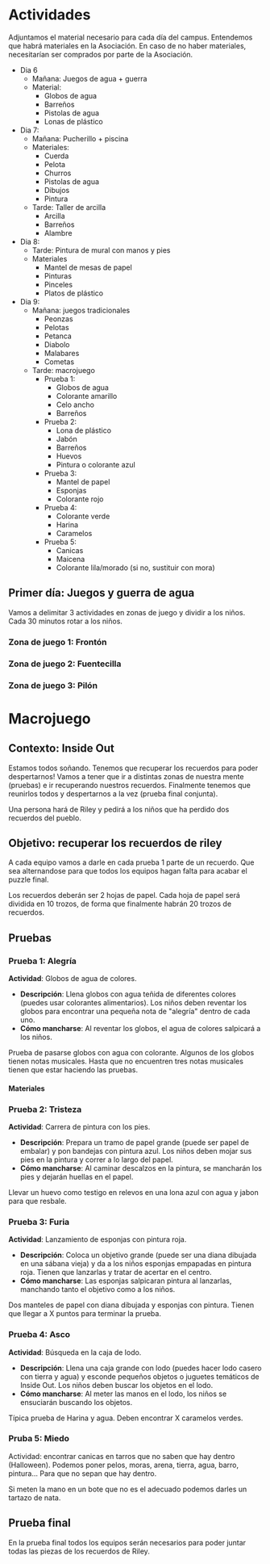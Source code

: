 # Actividades

Adjuntamos el material necesario para cada día del campus. Entendemos que habrá materiales en la Asociación. En caso de no haber materiales, necesitarían ser comprados por parte de la Asociación.

- Dia 6
	- Mañana: Juegos de agua + guerra
	- Material:
		- Globos de agua
		- Barreños
		- Pistolas de agua
		- Lonas de plástico
- Dia 7: 
	- Mañana: Pucherillo + piscina
	- Materiales:
		- Cuerda
		- Pelota
		- Churros
		- Pistolas de agua
		- Dibujos
		- Pintura
	- Tarde: Taller de arcilla
		- Arcilla
		- Barreños
		- Alambre
- Dia 8:
	- Tarde: Pintura de mural con manos y pies
	- Materiales
		- Mantel de mesas de papel
		- Pinturas
		- Pinceles
		- Platos de plástico
- Dia 9: 
	- Mañana: juegos tradicionales
		- Peonzas
		- Pelotas 
		- Petanca
		- Diabolo
		- Malabares
		- Cometas
	- Tarde: macrojuego
		- Prueba 1:
			- Globos de agua
			- Colorante amarillo
			- Celo ancho
			- Barreños
		- Prueba 2:
			- Lona de plástico
			- Jabón
			- Barreños
			- Huevos
			- Pintura o colorante azul
		- Prueba 3:
			- Mantel de papel
			- Esponjas
			- Colorante rojo
		- Prueba 4:
			- Colorante verde
			- Harina
			- Caramelos
		- Prueba 5:
			- Canicas
			- Maicena
			- Colorante lila/morado (si no, sustituir con mora)

## Primer día: Juegos y guerra de agua

Vamos a delimitar 3 actividades en zonas de juego y dividir a los niños. Cada 30 minutos rotar a los niños.

### Zona de juego 1: Frontón

### Zona de juego 2: Fuentecilla

### Zona de juego 3: Pilón

# Macrojuego

## Contexto: Inside Out

Estamos todos soñando. Tenemos que recuperar los recuerdos para poder despertarnos! Vamos a tener que ir a distintas zonas de nuestra mente (pruebas) e ir recuperando nuestros recuerdos. Finalmente tenemos que reunirlos todos y despertarnos a la vez (prueba final conjunta).

Una persona hará de Riley y pedirá a los niños que ha perdido dos recuerdos del pueblo.

## Objetivo: recuperar los recuerdos de riley

A cada equipo vamos a darle en cada prueba 1 parte de un recuerdo. Que sea alternandose para que todos los equipos hagan falta para acabar el puzzle final.

Los recuerdos deberán ser 2 hojas de papel. Cada hoja de papel será dividida en 10 trozos, de forma que finalmente habrán 20 trozos de recuerdos.

## Pruebas

### Prueba 1: Alegría

**Actividad**: Globos de agua de colores.

- **Descripción**: Llena globos con agua teñida de diferentes colores (puedes usar colorantes alimentarios). Los niños deben reventar los globos para encontrar una pequeña nota de "alegría" dentro de cada uno.
- **Cómo mancharse**: Al reventar los globos, el agua de colores salpicará a los niños.

Prueba de pasarse globos con agua con colorante. Algunos de los globos tienen notas musicales. Hasta que no encuentren tres notas musicales tienen que estar haciendo las pruebas. 
#### Materiales

### Prueba 2: Tristeza

**Actividad**: Carrera de pintura con los pies.

- **Descripción**: Prepara un tramo de papel grande (puede ser papel de embalar) y pon bandejas con pintura azul. Los niños deben mojar sus pies en la pintura y correr a lo largo del papel.
- **Cómo mancharse**: Al caminar descalzos en la pintura, se mancharán los pies y dejarán huellas en el papel.

Llevar un huevo como testigo en relevos en una lona azul con agua y jabon para que resbale. 
### Prueba 3: Furia

**Actividad**: Lanzamiento de esponjas con pintura roja.

- **Descripción**: Coloca un objetivo grande (puede ser una diana dibujada en una sábana vieja) y da a los niños esponjas empapadas en pintura roja. Tienen que lanzarlas y tratar de acertar en el centro.
- **Cómo mancharse**: Las esponjas salpicaran pintura al lanzarlas, manchando tanto el objetivo como a los niños.

Dos manteles de papel con diana dibujada y esponjas con pintura. Tienen que llegar a X puntos para terminar la prueba. 
### Prueba 4: Asco

**Actividad**: Búsqueda en la caja de lodo.

- **Descripción**: Llena una caja grande con lodo (puedes hacer lodo casero con tierra y agua) y esconde pequeños objetos o juguetes temáticos de Inside Out. Los niños deben buscar los objetos en el lodo.
- **Cómo mancharse**: Al meter las manos en el lodo, los niños se ensuciarán buscando los objetos.

Típica prueba de Harina y agua. Deben encontrar X caramelos verdes.

### Pruba 5: Miedo

Actividad: encontrar canicas en tarros que no saben que hay dentro (Halloween).
Podemos poner pelos, moras, arena, tierra, agua, barro, pintura... Para que no sepan que hay dentro.

Si meten la mano en un bote que no es el adecuado podemos darles un tartazo de nata.

## Prueba final

En la prueba final todos los equipos serán necesarios para poder juntar todas las piezas de los recuerdos de Riley.




